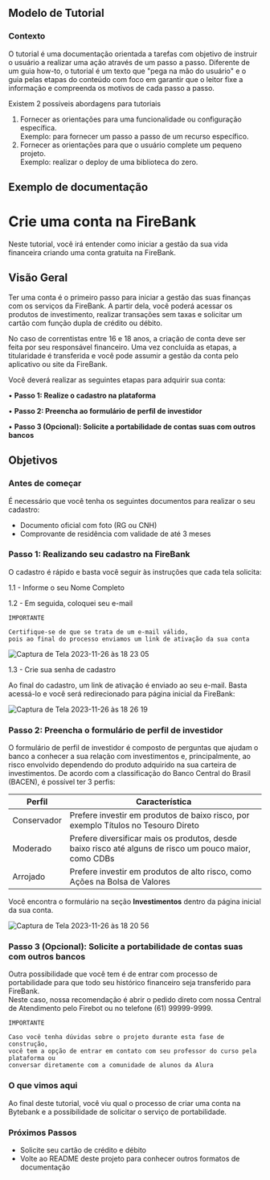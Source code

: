 
## Modelo de Tutorial 

### Contexto 
O tutorial é uma documentação orientada a tarefas com objetivo de instruir o usuário a realizar uma ação através de um passo a passo. Diferente de um guia how-to, o tutorial é um texto que "pega na mão do usuário" e o guia pelas etapas do conteúdo com foco em garantir que o leitor fixe a informação e compreenda os motivos de cada passo a passo. 

Existem 2 possíveis abordagens para tutoriais 
1. Fornecer as orientações para uma funcionalidade ou configuração específica.  
Exemplo: para fornecer um passo a passo de um recurso específico.
2. Fornecer as orientações para que o usuário complete um pequeno projeto.  
Exemplo: realizar o deploy de uma biblioteca do zero. 

## Exemplo de documentação 

# Crie uma conta na FireBank 

Neste tutorial, você irá entender como iniciar a gestão da sua vida financeira criando uma conta gratuita na FireBank.

## Visão Geral 

Ter uma conta é o primeiro passo para iniciar a gestão das suas finanças com os serviços da FireBank. A partir dela, você poderá acessar os produtos de investimento, realizar transações sem taxas e solicitar um cartão com função dupla de crédito ou débito. 

No caso de correntistas entre 16 e 18 anos, a criação de conta deve ser feita por seu responsável financeiro. Uma vez concluída as etapas, a titularidade é transferida e você pode assumir a gestão da conta pelo aplicativo ou site da FireBank. 

Você deverá realizar as seguintes etapas para adquirir sua conta: 

• **Passo 1: Realize o cadastro na plataforma** 

• **Passo 2: Preencha ao formulário de perfil de investidor**

• **Passo 3 (Opcional): Solicite a portabilidade de contas suas com outros bancos** 

## Objetivos 

### Antes de começar 
É necessário que você tenha os seguintes documentos para realizar o seu cadastro:

* Documento oficial com foto (RG ou CNH)
* Comprovante de residência com validade de até 3 meses

### Passo 1: Realizando seu cadastro na FireBank 

O cadastro é rápido e basta você seguir às instruções que cada tela solicita:
 
1.1 - Informe o seu Nome Completo 

1.2 - Em seguida, coloquei seu e-mail 

```
IMPORTANTE 

Certifique-se de que se trata de um e-mail válido,  
pois ao final do processo enviamos um link de ativação da sua conta

``` 

![Captura de Tela 2023-11-26 às 18 23 05](https://github.com/marimoreiratw/projeto-alura/assets/98783099/a461076c-51d2-4df5-aaa4-cf23a0e44a41)

1.3 - Crie sua senha de cadastro 


Ao final do cadastro, um link de ativação é enviado ao seu e-mail. Basta acessá-lo e você será redirecionado para página inicial da FireBank: 


![Captura de Tela 2023-11-26 às 18 26 19](https://github.com/marimoreiratw/projeto-alura/assets/98783099/77fd7938-8106-4073-86c0-37023aa705f5)



### Passo 2: Preencha o formulário de perfil de investidor 

O formulário de perfil de investidor é composto de perguntas que ajudam o banco a conhecer a sua relação com investimentos e, principalmente, ao risco envolvido dependendo do produto adquirido na sua carteira de investimentos. De acordo com a classificação do Banco Central do Brasil (BACEN), é possível ter 3 perfis:

| Perfil | Característica |
|-----------------------------------------------------------------------------------------------------------------|------------------------------------------------------------------------------------------------------------------------------------------------------------------------------------------------------------------------------------------------------------------------------------------------------------------------------------|
| Conservador | Prefere investir em produtos de baixo risco, por exemplo Títulos no Tesouro Direto |
| Moderado | Prefere diversificar mais os produtos, desde baixo risco até alguns de risco um pouco maior, como CDBs |
| Arrojado | Prefere investir em produtos de alto risco, como Ações na Bolsa de Valores | 

Você encontra o formulário na seção **Investimentos** dentro da página inicial da sua conta. 

![Captura de Tela 2023-11-26 às 18 20 56](https://github.com/marimoreiratw/projeto-alura/assets/98783099/c39eaa28-7581-4acb-aca6-3730707fec0e)


### Passo 3 (Opcional): Solicite a portabilidade de contas suas com outros bancos

Outra possibilidade que você tem é de entrar com processo de portabilidade para que todo seu histórico financeiro seja transferido para FireBank.  
Neste caso, nossa recomendação é abrir o pedido direto com nossa Central de Atendimento pelo Firebot ou no telefone (61) 99999-9999. 


```
IMPORTANTE

Caso você tenha dúvidas sobre o projeto durante esta fase de construção,  
você tem a opção de entrar em contato com seu professor do curso pela plataforma ou  
conversar diretamente com a comunidade de alunos da Alura

```


### O que vimos aqui 

Ao final deste tutorial, você viu qual o processo de criar uma conta na Bytebank e a possibilidade de solicitar o serviço de portabilidade.

### Próximos Passos 
* Solicite seu cartão de crédito e débito
* Volte ao README deste projeto para conhecer outros formatos de documentação 
